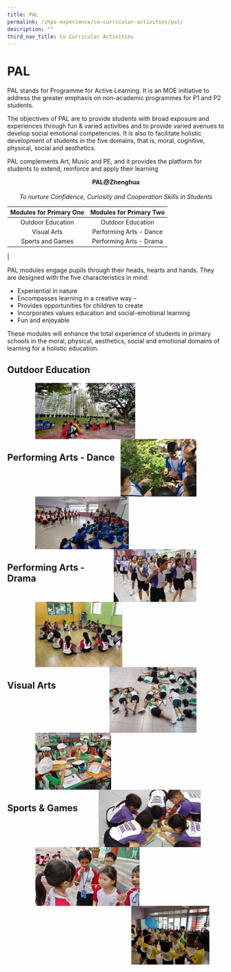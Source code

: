 ```yaml
---
title: PAL
permalink: /zhps-experience/co-curricular-activities/pal/
description: ""
third_nav_title: Co Curricular Activities
---
```

# PAL

PAL stands for Programme for Active Learning. It is an MOE initiative to address the greater emphasis on non-academic programmes for P1 and P2 students.

The objectives of PAL are to provide students with broad exposure and experiences through fun & varied activities and to provide varied avenues to develop social emotional competencies. It is also to facilitate holistic development of students in the five domains, that is, moral, cognitive, physical, social and aesthetics.

PAL complements Art, Music and PE, and it provides the platform for students to extend, reinforce and apply their learning

<center><b>PAL@Zhenghua</b><br><br><i>To nurture Confidence, Curiosity and Cooperation Skills in Students</i></center>

| Modules for Primary One | Modules for Primary Two |
|:-----------------------:|:-----------------------:|
|    Outdoor Education    |    Outdoor Education    |
|       Visual Arts       | Performing Arts - Dance |
|     Sports and Games    | Performing Arts - Drama |
|


PAL modules engage pupils through their heads, hearts and hands. They are designed with the five characteristics in mind:

*   Experiential in nature
*   Encompasses learning in a creative way –
*   Provides opportunities for children to create
*   Incorporates values education and social-emotional learning
*   Fun and enjoyable

These modules will enhance the total experience of students in primary schools in the moral, physical, aesthetics, social and emotional domains of learning for a holistic education.

Outdoor Education
-----------------

<img src="/images/ZHPS%20Experience/PAL/Outdoor%20Education_1.jpg" style="width:46%;margin-left:65px;" align = "left">
<img src="/images/ZHPS%20Experience/PAL/Outdoor%20Education_2.jpg" style="width:35%;margin-right:65px;" align = "right">

<br clear="left">

Performing Arts - Dance
-----------------------

<img src="/images/ZHPS%20Experience/PAL/Performing%20Arts%20-%20Dance_1.jpg" style="width:43%;margin-left:65px;" align = "left">
<img src="/images/ZHPS%20Experience/PAL/Performing%20Arts%20-%20Dance_2.jpg" style="width:38%;margin-right:65px;" align = "right">

<br clear="left">

Performing Arts - Drama
-----------------------

<img src="/images/ZHPS%20Experience/PAL/Performing%20Arts%20-%20Drama_1.jpg" style="width:40%;margin-left:65px;" align = "left">
<img src="/images/ZHPS%20Experience/PAL/Performing%20Arts%20-%20Drama_2.jpg" style="width:40%;margin-right:65px;" align = "right">

<br clear="left">

Visual Arts
-----------

<img src="/images/ZHPS%20Experience/PAL/Visual%20Arts_1.jpg" style="width:35%;margin-left:65px;" align = "left">
<img src="/images/ZHPS%20Experience/PAL/Visual%20Arts_2.jpg" style="width:47%;margin-right:55px;" align = "right">

<br clear="left">

Sports & Games
--------------

<img src="/images/ZHPS%20Experience/PAL/Sports%20&%20Games_1.jpg" style="width:48%;margin-left:65px;" align = "left">
<img src="/images/ZHPS%20Experience/PAL/Sports%20&%20Games_2.jpg" style="width:36%;margin-right:35px;" align = "right">

<br clear="left">